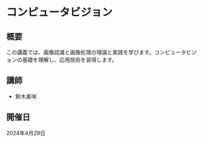 # コンピュータビジョン

## 概要

この講義では、画像認識と画像処理の理論と実践を学びます。コンピュータビジョンの基礎を理解し、応用技術を習得します。

## 講師

- 鈴木美咲

## 開催日

2024年4月29日
